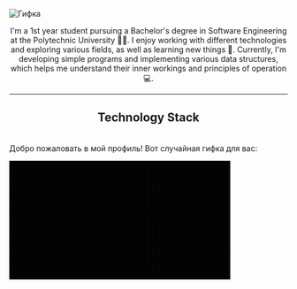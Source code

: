 
![Гифка](video_2024-06-08_23-36-04.gif)
<div align="center">

I'm a 1st year student pursuing a Bachelor's degree in Software Engineering at the Polytechnic University 👨‍🎓. I enjoy working with different technologies and exploring various fields, as well as learning new things 👾. Currently, I'm developing simple programs and implementing various data structures, which helps me understand their inner workings and principles of operation 💻.

</div>

---

<div align="center">
    <h2>Technology Stack</h2>
    <img src="">
</div>
Добро пожаловать в мой профиль! Вот случайная гифка для вас:

![Гифка](gif/test.gif)
